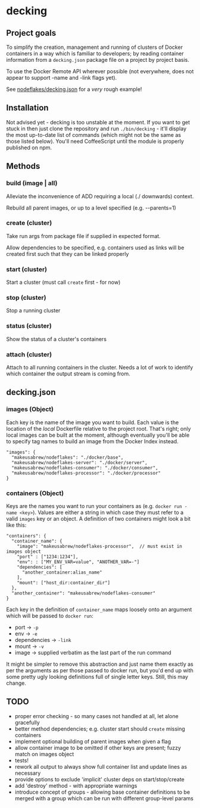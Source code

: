 # decking

## Project goals

To simplify the creation, management and running of clusters
of Docker containers in a way which is familiar to developers;
by reading container information from a `decking.json` package file
on a project by project basis.

To use the Docker Remote API wherever possible (not everywhere, does
not appear to support -name and -link flags yet).

See [nodeflakes/decking.json](https://github.com/makeusabrew/nodeflakes/blob/master/decking.json)
for a *very* rough example!

## Installation

Not advised yet - decking is too unstable at the moment. If you want to get stuck in
then just clone the repository and run `./bin/decking` - it'll display the most up-to-date
list of commands (which might not be the same as those listed below). You'll need CoffeeScript
until the module is properly published on npm.

## Methods

### build (image | all)

Alleviate the inconvenience of ADD requiring a local (./ downwards)
context.

Rebuild all parent images, or up to a level specified (e.g. --parents=1)

### create (cluster)

Take run args from package file if supplied in expected format.

Allow dependencies to be specified, e.g. containers used as links
will be created first such that they can be linked properly

### start (cluster)

Start a cluster (must call `create` first - for now)

### stop (cluster)

Stop a running cluster

### status (cluster)

Show the status of a cluster's containers

### attach (cluster)

Attach to all running containers in the cluster. Needs a lot of work to
identify which container the output stream is coming from.

## decking.json

### images (Object)

Each key is the name of the image you want to build. Each value is the location of
the *local* Dockerfile relative to the project root. That's right; only local images
can be built at the moment, although eventually you'll be able to specify tag names
to build an image from the Docker Index instead.

```
"images": {
  "makeusabrew/nodeflakes": "./docker/base",
  "makeusabrew/nodeflakes-server": "./docker/server",
  "makeusabrew/nodeflakes-consumer": "./docker/consumer",
  "makeusabrew/nodeflakes-processor": "./docker/processor"
}
```

### containers (Object)

Keys are the names you want to run your containers as (e.g. `docker run -name <key>`). Values are either a string in which case they must refer to a valid `images` key or an object. A definition of two containers might look a bit like this:

```
"containers": {
  "container_name": {
    "image": "makeusabrew/nodeflakes-processor",  // must exist in images object
    "port" : ["1234:1234"],
    "env": : ["MY_ENV_VAR=value", "ANOTHER_VAR=-"]
    "dependencies": [
      "another_container:alias_name"
    ],
    "mount": ["host_dir:container_dir"]
  },
  "another_container": "makeusabrew/nodeflakes-consumer"
}
```

Each key in the definition of `container_name` maps loosely onto an argument which will be passed to `docker run`:

* port -> `-p`
* env -> `-e`
* dependencies -> `-link`
* mount -> `-v`
* image -> supplied verbatim as the last part of the run command

It might be simpler to remove this abstraction and just name them exactly as per the arguments as per those passed to docker run, but you'd end up with some pretty ugly looking definitions full of single letter keys. Still, this may change.

## TODO

* proper error checking - so many cases not handled at all, let alone gracefully
* better method dependencies; e.g. cluster start should `create` missing containers
* implement optional building of parent images when given a flag
* allow container image to be omitted if other keys are present; fuzzy match on images object
* tests!
* rework all output to always show full container list and update lines as necessary
* provide options to exclude 'implicit' cluster deps on start/stop/create
* add 'destroy' method - with appropriate warnings
* introduce concept of groups - allowing base container definitions to be merged with a group
  which can be run with different group-level params

